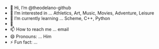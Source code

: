 - 👋 Hi, I’m @theodelano-github
- 👀 I’m interested in ... Athletics, Art, Music, Movies, Adventure, Leisure
- 🌱 I’m currently learning ... Scheme, C++, Python
- 💞️
- 📫 How to reach me ... email
- 😄 Pronouns: ... Him
- ⚡ Fun fact: ...

<!---
theodelano-github/theodelano-github is a ✨ special ✨ repository because its `README.md` (this file) appears on your GitHub profile.
You can click the Preview link to take a look at your changes.
--->
